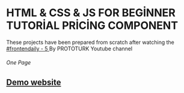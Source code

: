 # HTML & CSS & JS FOR BEGİNNER TUTORİAL PRİCİNG COMPONENT

<p>These projects have been prepared from scratch after watching the 
<a href="https://www.youtube.com/watch?v=lXkEcBM_ukY&list=PLfAfrKyDRWrGze_1T1bUU0qA9RknVKI5J&index=9">#frontendaily - 5
</a>By PROTOTURK Youtube channel</p>

<h6>One Page<h6> 
  <h2> <a href="https://walletapp1.netlify.app/" rel="nofollow">Demo website</a> </h2>
 